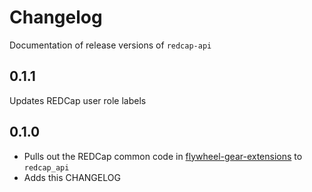 # Changelog

Documentation of release versions of `redcap-api`

## 0.1.1

Updates REDCap user role labels

## 0.1.0

* Pulls out the REDCap common code in [flywheel-gear-extensions](https://github.com/naccdata/flywheel-gear-extensions) to `redcap_api`
* Adds this CHANGELOG
